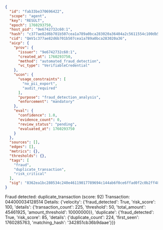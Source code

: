 ```json
{
  "id": "fab33be370696422",
  "scope": "agent",
  "key": "RESULT",
  "epoch": 1760293750,
  "host_pid": "9e6742732c60:1",
  "hash": "c377ae82d6b701b507cea1a789a0bca283020a36404a2c5611554c100db57c3f",
  "cid": "QmV1c377ae82d6b701b507cea1a789a0bca283020a36",
  "aicp": {
    "prov": {
      "issuer": "9e6742732c60:1",
      "created_at": 1760293750,
      "method": "automated_fraud_detection",
      "vc_type": "VerifiableCredential"
    },
    "ucon": {
      "usage_constraints": [
        "no_pii_export",
        "audit_required"
      ],
      "purpose": "fraud_detection_analysis",
      "enforcement": "mandatory"
    },
    "eval": {
      "confidence": 1.0,
      "evidence_count": 0,
      "review_status": "pending",
      "evaluated_at": 1760293750
    }
  },
  "sources": [],
  "edges": [],
  "metrics": {},
  "thresholds": {},
  "tags": [
    "fraud",
    "duplicate_transaction",
    "risk_critical"
  ],
  "sig": "8362ea1bc280534c240e46119017789694c144ab6f0ce6ffad0f2c0b2ff48400"
}
```

Fraud detected: duplicate_transaction (score: 92)
Transaction: 044000034128514
Details: {'velocity': {'fraud_detected': True, 'risk_score': 100, 'details': {'transaction_count': 225, 'threshold': 50, 'total_amount': 45461925, 'amount_threshold': 10000000}}, 'duplicate': {'fraud_detected': True, 'risk_score': 85, 'details': {'duplicate_count': 224, 'first_seen': 1760285763, 'matching_hash': '342851cb36b9daae'}}}